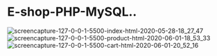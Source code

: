 # E-shop-PHP-MySQL..



![screencapture-127-0-0-1-5500-index-html-2020-05-28-18_27_47](https://user-images.githubusercontent.com/46541402/83578864-26f5f580-a50e-11ea-9af2-17f8417e4383.png)
![screencapture-127-0-0-1-5500-product-html-2020-06-01-18_53_33](https://user-images.githubusercontent.com/46541402/83578889-3117f400-a50e-11ea-9585-51cfdc99a38e.png)
![screencapture-127-0-0-1-5500-cart-html-2020-06-01-20_52_16](https://user-images.githubusercontent.com/46541402/83578895-3412e480-a50e-11ea-918c-6cfc94c6eff6.png)
